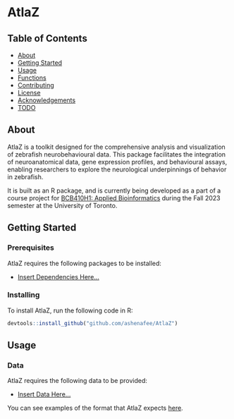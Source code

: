 # AtlaZ

## Table of Contents

- [About](#about)
- [Getting Started](#getting_started)
- [Usage](#usage)
- [Functions](./docs/functions.md)
- [Contributing](../CONTRIBUTING.md)
- [License](../LICENSE.md)
- [Acknowledgements](#acknowledgements)
- [TODO](#todo)

## About

AtlaZ is a toolkit designed for the comprehensive analysis and visualization of zebrafish neurobehavioural data. This package facilitates the integration of neuroanatomical data, gene expression profiles, and behavioural assays, enabling researchers to explore the neurological underpinnings of behavior in zebrafish.

It is built as an R package, and is currently being developed as a part of a course project for [BCB410H1: Applied Bioinformatics](https://artsci.calendar.utoronto.ca/course/bcb410h1) during the Fall 2023 semester at the University of Toronto.

## Getting Started

### Prerequisites

AtlaZ requires the following packages to be installed:

- [Insert Dependencies Here...]()

### Installing

To install AtlaZ, run the following code in R:

```r
devtools::install_github("github.com/ashenafee/AtlaZ")
```

## Usage

### Data

AtlaZ requires the following data to be provided:

- [Insert Data Here...]()

You can see examples of the format that AtlaZ expects [here](./docs/input.md).